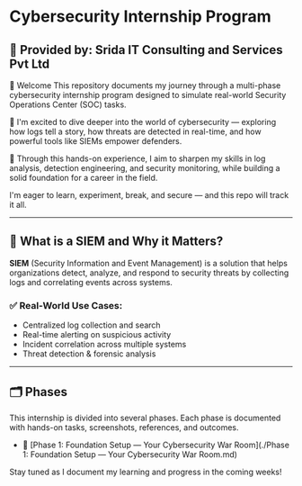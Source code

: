 # Cybersecurity Internship Program
## 🏢 Provided by: Srida IT Consulting and Services Pvt Ltd

📌 Welcome
This repository documents my journey through a multi-phase cybersecurity internship program designed to simulate real-world Security Operations Center (SOC) tasks.

🚀 I'm excited to dive deeper into the world of cybersecurity — exploring how logs tell a story, how threats are detected in real-time, and how powerful tools like SIEMs empower defenders.

🔐 Through this hands-on experience, I aim to sharpen my skills in log analysis, detection engineering, and security monitoring, while building a solid foundation for a career in the field.

I'm eager to learn, experiment, break, and secure — and this repo will track it all.

---

## 🧠 What is a SIEM and Why it Matters?

**SIEM** (Security Information and Event Management) is a solution that helps organizations detect, analyze, and respond to security threats by collecting logs and correlating events across systems.

### ✅ Real-World Use Cases:
- Centralized log collection and search
- Real-time alerting on suspicious activity
- Incident correlation across multiple systems
- Threat detection & forensic analysis

---

## 🗂️ Phases

This internship is divided into several phases. Each phase is documented with hands-on tasks, screenshots, references, and outcomes.

- 🔹 [Phase 1: Foundation Setup — Your Cybersecurity War Room](./Phase 1: Foundation Setup — Your Cybersecurity War Room.md)

Stay tuned as I document my learning and progress in the coming weeks!
